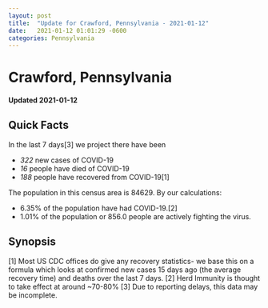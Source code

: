 ```yaml
---
layout: post
title:  "Update for Crawford, Pennsylvania - 2021-01-12"
date:   2021-01-12 01:01:29 -0600
categories: Pennsylvania
---
```


# Crawford, Pennsylvania
#### Updated 2021-01-12

## Quick Facts

In the last 7 days[3] we project there have been
- *322* new cases of COVID-19
- *16* people have died of COVID-19
- *188* people have recovered from COVID-19[1]

The population in this census area is 84629. By our calculations:
- 6.35% of the population have had COVID-19.[2]
- 1.01% of the population or 856.0 people are actively fighting the virus.

## Synopsis




[1] Most US CDC offices do give any recovery statistics- we base this on a formula which looks at confirmed new cases
15 days ago (the average recovery time) and deaths over the last 7 days.
[2] Herd Immunity is thought to take effect at around ~70-80%
[3] Due to reporting delays, this data may be incomplete. 
    